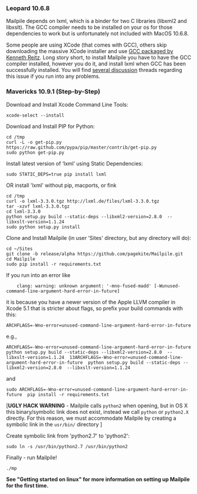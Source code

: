 ### Leopard 10.6.8
Mailpile depends on lxml, which is a binder for two C libraries (libxml2 and libxslt). The GCC compiler needs to be installed on your os for those dependencies to work but is unfortunately not included with MacOS 10.6.8.

Some people are using XCode (that comes with GCC), others skip downloading the massive XCode installer and use [GCC packaged by Kenneth Reitz](https://github.com/kennethreitz/osx-gcc-installer). Long story short, to install Mailpile you have to have the GCC compiler installed, however you do it, and install lxml when GCC has been successfully installed. You will find [several discussion](http://stackoverflow.com/questions/1277124/how-do-you-install-lxml-on-os-x-leopard-without-using-macports-or-fink) threads regarding this issue if you run into any problems.
  
  
### Mavericks 10.9.1 (Step-by-Step)  
Download and Install Xcode Command Line Tools:   
```
xcode-select --install  
```


Download and Install PIP for Python:  
```
cd /tmp  
curl -L -o get-pip.py https://raw.github.com/pypa/pip/master/contrib/get-pip.py  
sudo python get-pip.py  
```


Install latest version of ‘lxml’ using Static Dependencies:  
```
sudo STATIC_DEPS=true pip install lxml  
```

OR install 'lxml' without pip, macports, or fink
```
cd /tmp  
curl -o lxml-3.3.0.tgz http://lxml.de/files/lxml-3.3.0.tgz  
tar -xzvf lxml-3.3.0.tgz  
cd lxml-3.3.0  
python setup.py build --static-deps --libxml2-version=2.8.0  --libxslt-version=1.1.24  
sudo python setup.py install
```

Clone and Install Mailpile (in user 'Sites' directory, but any directory will do):  
```
cd ~/Sites  
git clone -b release/alpha https://github.com/pagekite/Mailpile.git  
cd Mailpile  
sudo pip install -r requirements.txt  
```

If you run into an error like
```
    clang: warning: unknown argument: '-mno-fused-madd' [-Wunused-command-line-argument-hard-error-in-future]
```
it is because you have a newer version of the Apple LLVM compiler in Xcode 5.1 that is stricter about flags, so prefix your build commands with this:

```
ARCHFLAGS=-Wno-error=unused-command-line-argument-hard-error-in-future 
```

e.g., 

```
ARCHFLAGS=-Wno-error=unused-command-line-argument-hard-error-in-future  python setup.py build --static-deps --libxml2-version=2.8.0  --libxslt-version=1.1.24  13ARCHFLAGS=-Wno-error=unused-command-line-argument-hard-error-in-future  python setup.py build --static-deps --libxml2-version=2.8.0  --libxslt-version=1.1.24  
```

and

```
sudo ARCHFLAGS=-Wno-error=unused-command-line-argument-hard-error-in-future  pip install -r requirements.txt
```


[**UGLY HACK WARNING** - Mailpile calls `python2` when opening, but in OS X this binary/symbolic link does not exist, instead we call `python` or `python2.X` directly.  For this reason, we must accommodate Mailpile by creating a symbolic link in the `usr/bin/` directory ]

Create symbolic link from 'python2.7' to 'python2':  
```
sudo ln -s /usr/bin/python2.7 /usr/bin/python2  
```


Finally - run Mailpile!  
```
./mp  
```

**See "Getting started on linux" for more information on setting up Mailpile for the first time.**